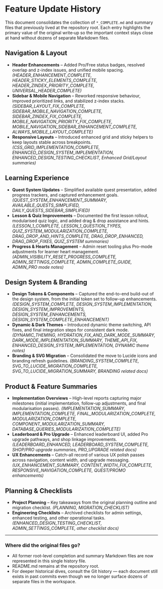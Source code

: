 # Feature Update History

This document consolidates the collection of `*_COMPLETE.md` and summary files that previously lived at the repository root. Each entry highlights the primary value of the original write‑up so the important context stays close at hand without dozens of separate Markdown files.

## Navigation & Layout

- **Header Enhancements** – Added Pro/Free status badges, resolved overlap and z-index issues, and unified mobile spacing. *(HEADER_ENHANCEMENT_COMPLETE, HEADER_STICKY_ELEMENTS_COMPLETE, HEADER_ZINDEX_PRIORITY_COMPLETE, UNIVERSAL_HEADER_COMPLETE)*
- **Sidebar & Mobile Navigation** – Reworked responsive behaviour, improved prioritized links, and stabilized z-index stacks. *(SIDEBAR_LAYOUT_FIX_COMPLETE, SIDEBAR_MOBILE_NAVIGATION_COMPLETE, SIDEBAR_ZINDEX_FIX_COMPLETE, MOBILE_NAVIGATION_PRIORITY_FIX_COMPLETE, MOBILE_NAVIGATION_SIDEBAR_ENHANCEMENT_COMPLETE, ALWAYS_MOBILE_LAYOUT_COMPLETE)*
- **Responsive Layouts** – Introduced enhanced grid and sticky helpers to keep layouts stable across breakpoints. *(CSS_GRID_IMPLEMENTATION_COMPLETE, ENHANCED_DESIGN_SYSTEM_IMPLEMENTATION, ENHANCED_DESIGN_TESTING_CHECKLIST, Enhanced Grid/Layout summaries)*

## Learning Experience

- **Quest System Updates** – Simplified available quest presentation, added progress trackers, and captured enhancement goals. *(QUEST_SYSTEM_ENHANCEMENT_SUMMARY, AVAILABLE_QUESTS_SIMPLIFIED, DAILY_QUESTS_SIDEBAR_SIMPLIFIED)*
- **Lesson & Quiz Improvements** – Documented the first lesson rollout, modularised quiz logic, and added drag & drop assistance and hints. *(LESSON_1_COMPLETE, LESSON_1_QUESTION_TYPES, QUIZ_SYSTEM_MODULARIZATION_COMPLETE, DRAG_DROP_AND_HINTS_COMPLETE, DRAG_DROP_ENHANCED, DRAG_DROP_FIXES, QUIZ_SYSTEM summaries)*
- **Progress & Hearts Management** – Admin reset tooling plus Pro-mode adjustments for learner heart management. *(ADMIN_VISIBILITY_RESET_PROGRESS_COMPLETE, ADMIN_SETTINGS_COMPLETE, ADMIN_COMPLETE_GUIDE, ADMIN_PRO mode notes)*

## Design System & Branding

- **Design Tokens & Components** – Captured the end-to-end build-out of the design system, from the initial token set to follow-up enhancements. *(DESIGN_SYSTEM_COMPLETE, DESIGN_SYSTEM_IMPLEMENTATION, DESIGN_SYSTEM_IMPROVEMENTS, DESIGN_SYSTEM_ENHANCEMENTS, DESIGN_SYSTEM_COMPLETE_ENHANCEMENT)*
- **Dynamic & Dark Themes** – Introduced dynamic theme switching, API fixes, and final integration steps for consistent dark mode. *(DYNAMIC_THEMING, HYDRATION_FIX_AND_DARK_MODE_SUMMARY, DARK_MODE_IMPLEMENTATION_SUMMARY, THEME_API_FIX, ENHANCED_DESIGN_SYSTEM_IMPLEMENTATION, DYNAMIC theme notes)*
- **Branding & SVG Migration** – Consolidated the move to Lucide icons and branding refresh guidelines. *(BRANDING_SYSTEM_COMPLETE, SVG_TO_LUCIDE_MIGRATION_COMPLETE, SVG_TO_LUCIDE_MIGRATION_SUMMARY, BRANDING related docs)*

## Product & Feature Summaries

- **Implementation Overviews** – High-level reports capturing major milestones (initial implementation, follow-up adjustments, and final modularisation passes). *(IMPLEMENTATION_SUMMARY, IMPLEMENTATION_COMPLETE, FINAL_MODULARIZATION_COMPLETE, MODULARIZATION_COMPLETE, COMPONENT_MODULARIZATION_SUMMARY, DATABASE_QUERIES_MODULARIZATION_COMPLETE)*
- **Leaderboard & Pro Upgrade** – Enhanced leaderboard UI, added Pro upgrade pathways, and shop linkage improvements. *(LEADERBOARD_ENHANCED, LEADERBOARD_SYSTEM_COMPLETE, SHOP/PRO upgrade summaries, PRO_UPGRADE related docs)*
- **UX Enhancements** – Catch-all record of various UX polish passes across navigation, content width, and upgrade messaging. *(UX_ENHANCEMENT_SUMMARY, CONTENT_WIDTH_FIX_COMPLETE, RESPONSIVE_NAVIGATION_COMPLETE, QUEST/PROMO enhancements)*

## Planning & Checklists

- **Project Planning** – Key takeaways from the original planning outline and migration checklist. *(PLANNING, MIGRATION_CHECKLIST)*
- **Engineering Checklists** – Archived checklists for admin settings, enhanced testing, and other operational tasks. *(ENHANCED_DESIGN_TESTING_CHECKLIST, ADMIN_SETTINGS_COMPLETE, other checklist docs)*

---

### Where did the original files go?

- All former root-level completion and summary Markdown files are now represented in this single history file.
- README.md remains at the repository root.
- For deeper historical dives, consult the Git history — each document still exists in past commits even though we no longer surface dozens of separate files in the workspace.
